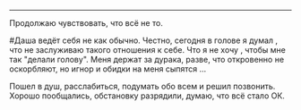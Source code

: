 ___

Продолжаю чувствовать, что всё не то.

#Даша ведёт себя не как обычно. 
Честно, сегодня в голове я думал , что не заслуживаю такого отношения к себе.
Что я не хочу , чтобы мне так "делали голову". Меня держат за дурака, разве, что откровенно не оскорбляют, но игнор и обидки на меня сыпятся ...

Пошел в душ, расслабиться, подумать обо всем и решил позвонить.
Хорошо пообщались, обстановку разрядили, думаю, что всё стало ОК.
